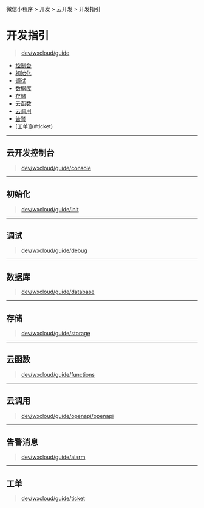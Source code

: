 微信小程序 > 开发 > 云开发 > 开发指引

# 开发指引

> [dev/wxcloud/guide](https://developers.weixin.qq.com/miniprogram/dev/wxcloud/guide/)

- [控制台](#console)
- [初始化](#init)
- [调试](#debug)
- [数据库](#database)
- [存储](#storage)
- [云函数](#functions)
- [云调用](#openapi)
- [告警](#alarm)
- [工单]](#ticket)

<hr id="console"/>

## 云开发控制台

> [dev/wxcloud/guide/console](https://developers.weixin.qq.com/miniprogram/dev/wxcloud/guide/console.html)



<hr id="init"/>

## 初始化

> [dev/wxcloud/guide/init](https://developers.weixin.qq.com/miniprogram/dev/wxcloud/guide/init.html)


<hr id="debug"/>

## 调试

> [dev/wxcloud/guide/debug](https://developers.weixin.qq.com/miniprogram/dev/wxcloud/guide/debug.html)



<hr id="database"/>

## 数据库

> [dev/wxcloud/guide/database](https://developers.weixin.qq.com/miniprogram/dev/wxcloud/guide/database.html)


<hr id="storage"/>

## 存储

> [dev/wxcloud/guide/storage](https://developers.weixin.qq.com/miniprogram/dev/wxcloud/guide/storage.html)



<hr id="functions"/>

## 云函数

> [dev/wxcloud/guide/functions](https://developers.weixin.qq.com/miniprogram/dev/wxcloud/guide/functions.html)



<hr id="openapi"/>

## 云调用

> [dev/wxcloud/guide/openapi/openapi](https://developers.weixin.qq.com/miniprogram/dev/wxcloud/guide/openapi/openapi.html)



<hr id="alarm"/>

## 告警消息

> [dev/wxcloud/guide/alarm](https://developers.weixin.qq.com/miniprogram/dev/wxcloud/guide/alarm.html)



<hr id="ticket"/>

## 工单

> [dev/wxcloud/guide/ticket](https://developers.weixin.qq.com/miniprogram/dev/wxcloud/guide/ticket.html)
